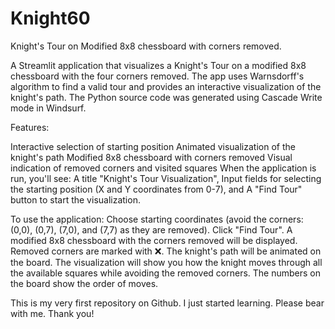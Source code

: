 # Knight60
Knight's Tour on Modified 8x8 chessboard with corners removed.

A Streamlit application that visualizes a Knight's Tour on a modified 8x8 chessboard with the four corners removed. The app uses Warnsdorff's algorithm to find a valid tour and provides an interactive visualization of the knight's path. The Python source code was generated using Cascade Write mode in Windsurf.

Features:

Interactive selection of starting position
Animated visualization of the knight's path
Modified 8x8 chessboard with corners removed
Visual indication of removed corners and visited squares
When the application is run, you'll see: A title "Knight's Tour Visualization", Input fields for selecting the starting position (X and Y coordinates from 0-7), and A "Find Tour" button to start the visualization.

To use the application: Choose starting coordinates (avoid the corners: (0,0), (0,7), (7,0), and (7,7) as they are removed). Click "Find Tour". A modified 8x8 chessboard with the corners removed will be displayed. Removed corners are marked with ❌. The knight's path will be animated on the board. The visualization will show you how the knight moves through all the available squares while avoiding the removed corners. The numbers on the board show the order of moves.

This is my very first repository on Github. I just started learning. Please bear with me. Thank you!
